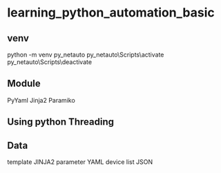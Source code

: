 # learning_python_automation_basic

## venv
python -m venv py_netauto
py_netauto\Scripts\activate
py_netauto\Scripts\deactivate

## Module
PyYaml
Jinja2
Paramiko

## Using python Threading

## Data
template JINJA2
parameter YAML
device list JSON
